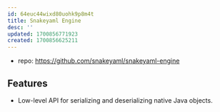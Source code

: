 ```yaml
---
id: 64euc44wixd80uohk9p8m4t
title: Snakeyaml Engine
desc: ''
updated: 1700856771923
created: 1700856625211
---
```


- repo: https://github.com/snakeyaml/snakeyaml-engine

## Features

- Low-level API for serializing and deserializing native Java objects.
